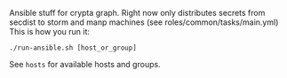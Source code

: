 Ansible stuff for crypta graph.
Right now only distributes secrets from secdist to storm and manp machines (see roles/common/tasks/main.yml)
This is how you run it:
```
./run-ansible.sh [host_or_group]
```

See `hosts` for available hosts and groups.
